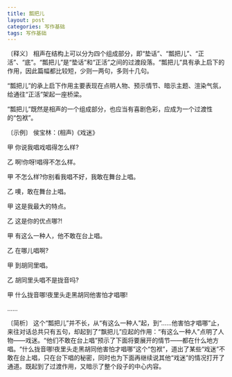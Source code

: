 ```yaml
---
title: 瓢把儿
layout: post
categories: 写作基础
tags: 写作基础
---
```


〔释义〕 相声在结构上可以分为四个组成部分，即“垫话”、“瓢把儿”、“正活”、“底”。“瓢把儿”是“垫话”和“正活”之间的过渡段落。“瓢把儿”具有承上启下的作用，因此篇幅都比较短，少则一两句，多则十几句。

“瓢把儿”的承上启下作用主要表现在点明人物、预示情节、暗示主题、渲染气氛，给通往“正活”架起一座桥梁。

“瓢把儿”既然是相声的一个组成部分，也应当有喜剧色彩，应成为一个过渡性的“包袱”。

〔示例〕 侯宝林：(相声)《戏迷》

甲 你说我唱戏唱得怎么样?

乙 啊!你呀!唱得不怎么样。

甲 不怎么样?你别看我唱不好，我敢在舞台上唱。

乙 噢，敢在舞台上唱。

甲 这是我最大的特点。

乙 这是你的优点哪?!

甲 有这么一种人，他不敢在台上唱。

乙 在哪儿唱啊?

甲 到胡同里唱。

乙 胡同里头唱不是拢音吗?

甲 什么拢音哪!夜里头走黑胡同他害怕才唱哪!

……

〔简析〕 这个“瓢把儿”并不长，从“有这么一种人”起，到“……他害怕才唱哪”止，来往对话总共只有五句，却起到了“飘把儿”应起的作用：“有这么一种人”点明了人物——戏迷。“他们不敢在台上唱”预示了下面将要展开的情节——都在什么地方唱。“什么拢音哪!夜里头走黑胡同他害怕才唱哪”这个“包袱”，道出了某些“戏迷”不敢在台上唱，只在台下唱的秘密，同时也为下面再继续说其他“戏迷”的情况打开了通道。既起到了过渡作用，又暗示了整个段子的中心内容。 